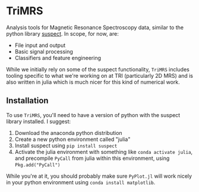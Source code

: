 # TriMRS

Analysis tools for Magnetic Resonance Spectroscopy data, similar to the python
library [suspect](https://github.com/openmrslab/suspect).  In scope, for now,
are:

  * File input and output
  * Basic signal processing
  * Classifiers and feature engineering

While we initially rely on some of the suspect functionality, `TriMRS` includes
tooling specific to what we're working on at TRI (particularly 2D MRS) and is
also written in julia which is much nicer for this kind of numerical work.


## Installation

To use `TriMRS`, you'll need to have a version of python with the suspect
library installed. I suggest:
  1. Download the anaconda python distribution
  2. Create a new python environment called "julia"
  3. Install suspect using `pip install suspect`
  4. Activate the julia environment with something like `conda activate julia`,
     and precompile `PyCall` from julia within this environment, using
     `Pkg.add("PyCall")`

While you're at it, you should probably make sure `PyPlot.jl` will work nicely
in your python environment using `conda install matplotlib`.
